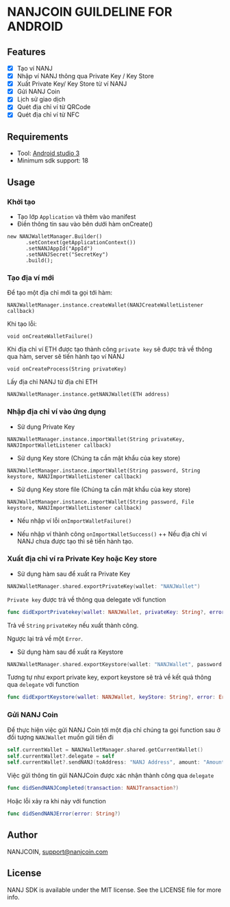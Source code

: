 # NANJCOIN GUILDELINE FOR ANDROID

## Features

- [x] Tạo ví NANJ
- [x] Nhập ví NANJ thông qua Private Key / Key Store
- [x] Xuất Private Key/ Key Store từ ví NANJ
- [x] Gửi NANJ Coin
- [x] Lịch sử giao dịch
- [x] Quét địa chỉ ví từ QRCode
- [x] Quét địa chỉ ví từ NFC

## Requirements
- Tool: [Android studio 3](https://developer.android.com/studio/)
- Minimum sdk support: 18


## Usage
### Khởi tạo
- Tạo lớp `Application` và thêm vào manifest
-  Điền thông tin sau vào bên dưới hàm onCreate()
```
new NANJWalletManager.Builder()
      .setContext(getApplicationContext())
      .setNANJAppId("AppId")
      .setNANJSecret("SecretKey")
      .build();
```

### Tạo địa ví mới
Để tạo một địa chỉ mới ta gọi tới hàm:
```
NANJWalletManager.instance.createWallet(NANJCreateWalletListener callback)
```

Khi tạo lỗi: 
```
void onCreateWalletFailure()
```
Khi địa chỉ ví ETH được tạo thành công `private key` sẽ được trả về thông qua hàm, server sẽ tiến hành tạo ví NANJ
```
void onCreateProcess(String privateKey)
```
Lấy địa chỉ NANJ từ địa chỉ ETH
```
NANJWalletManager.instance.getNANJWallet(ETH address)
```

### Nhập địa chỉ ví vào ứng dụng
- Sử dụng Private Key
```
NANJWalletManager.instance.importWallet(String privateKey, NANJImportWalletListener callback)
```
- Sử dụng Key store (Chúng ta cần mật khẩu của key store)
```
NANJWalletManager.instance.importWallet(String password, String keystore, NANJImportWalletListener callback)
```

- Sử dụng Key store file (Chúng ta cần mật khẩu của key store)
```
NANJWalletManager.instance.importWallet(String password, File keystore, NANJImportWalletListener callback)
```

+ Nếu nhập ví lỗi 
```onImportWalletFailure()```

+ Nếu nhập ví thành công 
```onImportWalletSuccess()```
++ Nếu địa chỉ ví NANJ  chưa được tạo thì sẽ tiến hành tạo.


### Xuất địa chỉ ví ra Private Key hoặc Key store
- Sử dụng hàm sau để xuất ra Private Key

```swift
NANJWalletManager.shared.exportPrivateKey(wallet: "NANJWallet")
```
`Private key` được trả về thông qua delegate với function
```swift
func didExportPrivatekey(wallet: NANJWallet, privateKey: String?, error: Error?, error: nil)
```
Trả về `String` `privateKey` nếu xuất thành công.

Ngược lại trả về một `Error`.
- Sử dụng hàm sau để xuất ra Keystore
```swift
NANJWalletManager.shared.exportKeystore(wallet: "NANJWallet", password: "Password")
```
Tương tự như export private key, export keystore sẽ trả về kết quả thông qua `delegate` với function
```swift
func didExportKeystore(wallet: NANJWallet, keyStore: String?, error: Error?)
```

### Gửi NANJ Coin
Để thực hiện việc gửi NANJ Coin tới một địa chỉ chúng ta gọi function sau ở đối tượng `NANJWallet` muốn gửi tiền đi
```swift
self.currentWallet = NANJWalletManager.shared.getCurrentWallet()
self.currentWallet?.delegate = self
self.currentWallet?.sendNANJ(toAddress: "NANJ Address", amount: "Amount send")
```
Việc gửi thông tin gửi NANJCoin được xác nhận thành công qua `delegate`
```swift
func didSendNANJCompleted(transaction: NANJTransaction?)
```

Hoặc lỗi xảy ra khi nảy với function
```swift
func didSendNANJError(error: String?)
```

## Author

NANJCOIN, support@nanjcoin.com

## License

NANJ SDK is available under the MIT license. See the LICENSE file for more info.
